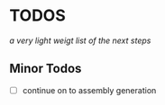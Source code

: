 # TODOS
_a very light weigt list of the next steps_

## Minor Todos
- [ ] continue on to assembly generation
